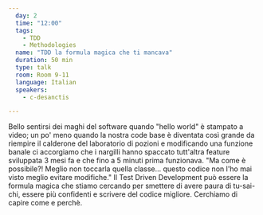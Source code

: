 ```yaml
---
  day: 2
  time: "12:00"
  tags:
    - TDD
    - Methodologies
  name: "TDD la formula magica che ti mancava"
  duration: 50 min
  type: talk
  room: Room 9-11
  language: Italian
  speakers:
    - c-desanctis

---
```

Bello sentirsi dei maghi del software quando "hello world" è stampato a video; un po' meno quando la nostra code base è diventata così grande da riempire il calderone del laboratorio di pozioni e modificando una funzione banale ci accorgiamo che i nargilli hanno spaccato tutt'altra feature sviluppata 3 mesi fa e che fino a 5 minuti prima funzionava. "Ma come è possibile?! Meglio non toccarla quella classe... questo codice non l'ho mai visto meglio evitare modifiche." Il Test Driven Development può essere la formula magica che stiamo cercando per smettere di avere paura di tu-sai-chi, essere più confidenti e scrivere del codice migliore. Cerchiamo di capire come e perchè.
  